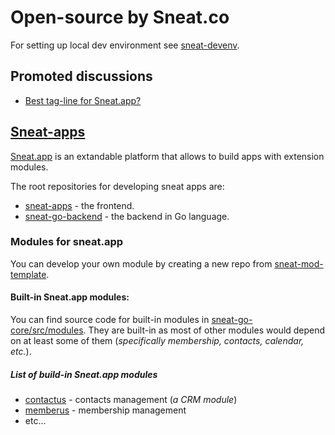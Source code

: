 # Open-source by Sneat.co
For setting up local dev environment see [sneat-devenv](https://github.com/sneat-co/sneat-devenv).

## Promoted discussions

- [Best tag-line for Sneat.app?](https://github.com/sneat-co/sneat-apps/discussions/1568)

## [Sneat-apps](https://github.com/sneat-co/sneat-apps)

[Sneat.app](https://sneat.app) is an extandable platform that allows to build apps with extension modules.

The root repositories for developing sneat apps are:

- [sneat-apps](https://github.com/sneat-co/sneat-apps) - the frontend.
- [sneat-go-backend](https://github.com/sneat-co/sneat-go-backend) - the backend in Go language.

### Modules for sneat.app

You can develop your own module by creating a new repo from [sneat-mod-template](https://github.com/sneat-co/sneat-mod-template).

#### Built-in Sneat.app modules:
You can find source code for built-in modules in [sneat-go-core/src/modules](https://github.com/sneat-co/sneat-go-core/tree/main/modules).
They are built-in as most of other modules would depend on at least some of them (_specifically membership, contacts, calendar, etc._).

##### List of build-in Sneat.app modules

- [contactus](https://github.com/sneat-co/sneat-go-core/tree/main/modules/contactus) - contacts management (_a CRM module_)
- [memberus](https://github.com/sneat-co/sneat-go-core/tree/main/modules/memberus) - membership management
- etc...
